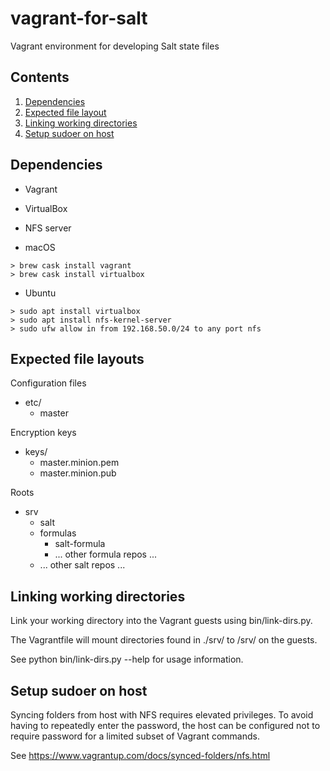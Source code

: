 # vagrant-for-salt
Vagrant environment for developing Salt state files

## Contents
  1. [Dependencies](#deps)
  1. [Expected file layout](#file-layout)
  1. [Linking working directories](#linking-work)
  1. [Setup sudoer on host](#host-sudoer)



## <a name="deps" />Dependencies

* Vagrant
* VirtualBox
* NFS server

* macOS

```
> brew cask install vagrant
> brew cask install virtualbox
```

* Ubuntu

```
> sudo apt install virtualbox
> sudo apt install nfs-kernel-server
> sudo ufw allow in from 192.168.50.0/24 to any port nfs
```



## <a name="file-layout" />Expected file layouts
Configuration files
* etc/
  * master

Encryption keys
* keys/
  * master.minion.pem
  * master.minion.pub

Roots
* srv
  * salt
  * formulas
    * salt-formula
    * ... other formula repos ...
  * ... other salt repos ...



## <a name="linking-work" />Linking working directories
Link your working directory into the Vagrant guests using bin/link-dirs.py.

The Vagrantfile will mount directories found in ./srv/ to /srv/ on the guests.

See python bin/link-dirs.py --help for usage information.



## <a name="host-sudoer" />Setup sudoer on host
Syncing folders from host with NFS requires elevated privileges. To avoid
having to repeatedly enter the password, the host can be configured not to
require password for a limited subset of Vagrant commands.

See https://www.vagrantup.com/docs/synced-folders/nfs.html
